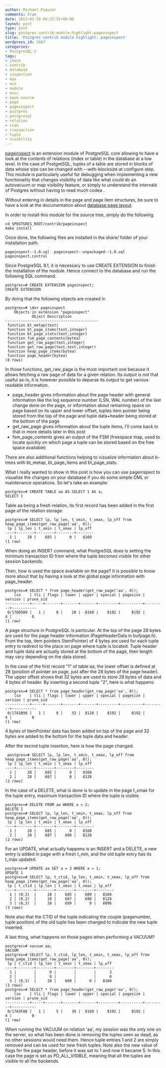 ```yaml
---
author: Michael Paquier
comments: true
date: 2013-02-19 00:25:55+00:00
layout: post
type: post
slug: postgres-contrib-module-highlight-pageinspect
title: 'Postgres contrib module highlight: pageinspect'
wordpress_id: 1667
categories:
- PostgreSQL-2
tags:
- check
- contrib
- database
- inspection
- max
- min
- module
- mvcc
- open source
- page
- pageinspect
- postgres
- postgresql
- relation
- scan
- transaction
- tuple
- visibility
---
```


[pageinspect](http://www.postgresql.org/docs/9.2/static/pageinspect.html) is an extension module of PostgreSQL core allowing to have a look at the contents of relations (index or table) in the database at a low level. In the case of PostgreSQL, tuples of a table are stored in blocks of data whose size can be changed with --with-blocksize at configure step. This module is particularly useful for debugging when implementing a new functionality that changes visibility of data like what could do an autovacuum or map visibility feature, or simply to understand the internals of Postgres without having to read much codea .

Without entering in details in the page and page item structures, be sure to have a look at the documentation about [database page layout](http://www.postgresql.org/docs/9.2/static/storage-page-layout.html).

In order to install this module for the source tree, simply do the following.

    cd $POSTGRES_ROOT/contrib/pageinspect
    make install

Once done, the following files are installed in the share/ folder of your installation path.

    pageinspect--1.0.sql  pageinspect--unpackaged--1.0.sql  pageinspect.control

Since PostgreSQL 9.1, it is necessary to use CREATE EXTENSION to finish the installation of the module. Hence connect to the database and run the following SQL command.

    postgres=# CREATE EXTENSION pageinspect;
    CREATE EXTENSION

By doing that the following objects are created in 

    postgres=# \dx+ pageinspect
        Objects in extension "pageinspect"
                Object Description            
    ------------------------------------------
     function bt_metap(text)
     function bt_page_items(text,integer)
     function bt_page_stats(text,integer)
     function fsm_page_contents(bytea)
     function get_raw_page(text,integer)
     function get_raw_page(text,text,integer)
     function heap_page_items(bytea)
     function page_header(bytea)
    (8 rows)

In those functions, get\_raw\_page is the most important one because it allows fetching a raw page of data for a given relation. Its output is not that useful as-is, it is however possible to deparse its output to get various readable information.

  * page\_header gives information about the page header with general information like the log sequence number (LSN, WAL number) of the last change done on the page, or information about remaining space on page based on its upper and lower offset, tuples item pointer being stored from the top of the page and tuple data+header being stored at the bottom of the page
  * get\_raw\_page gives information about the tuple items, I'll come back to that in more details later in this post
  * fsm\_page\_contents gives an output of the FSM (freespace map, used to locate quickly on which page a tuple can be stored based on the free space available)

There are also additional functions helping to vizualize information about b-trees with bt\_metap, bt\_page\_items and bt\_page_stats.

What I really wanted to show in this post is how you can use pageinspect to visualize the changes on your database if you do some simple DML or maintenance operations. So let's take an example:

    postgres=# CREATE TABLE aa AS SELECT 1 AS a;
    SELECT 1

Table aa being a fresh relation, its first record has been added in the first page of the relation storage.

    postgres=# SELECT lp, lp_len, t_xmin, t_xmax, lp_off from heap_page_items(get_raw_page('aa', 0));
     lp | lp_len | t_xmin | t_xmax | lp_off 
    ----+--------+--------+--------+--------
      1 |     28 |    685 |      0 |   8160
    (1 row)

When doing an INSERT command, what PostgreSQL does is setting the minimum transaction ID from where the tuple becomes visible for other session backends.

Then, how is used the space available on the page? It is possible to know more about that by having a look at the global page information with page\_header.

    postgres=# SELECT * from page_header(get_raw_page('aa', 0));
        lsn    | tli | flags | lower | upper | special | pagesize | version | prune_xid 
    -----------+-----+-------+-------+-------+---------+----------+---------+-----------
     0/178D500 |   1 |     0 |    28 |  8160 |    8192 |     8192 |       4 |         0
    (1 row)

A page structure in PostgreSQL is particular. At the top of the page 28 bytes are used for the page header information (PageHeaderData in bufpage.h). From the top, item pointers (ItemPointer) of 4 bytes are used for each tuple entry to redirect to the place on page where tuple is located. Tuple header and tuple data are actually stored at the bottom of the page, their length may vary depending on the data stored. 

In the case of the first record "1" of table aa, the lower offset is defined at 28 (position of pointer on page, just after the 28 bytes of the page header). The upper offset shows that 32 bytes are used to store 28 bytes of data and 4 bytes of header. By inserting a second tuple "2", here is what happens:

    postgres=# SELECT * from page_header(get_raw_page('aa', 0));
        lsn    | tli | flags | lower | upper | special | pagesize | version | prune_xid 
    -----------+-----+-------+-------+-------+---------+----------+---------+-----------
     0/17A1B90 |   1 |     0 |    32 |  8128 |    8192 |     8192 |       4 |         0
    (1 row)

4 bytes of ItemPointer data has been added on top of the page and 32 bytes are added to the bottom for the tuple data and header.

After the secind tuple insertion, here is how the page changed.

     postgres=# SELECT lp, lp_len, t_xmin, t_xmax, lp_off from heap_page_items(get_raw_page('aa', 0));
     lp | lp_len | t_xmin | t_xmax | lp_off 
    ----+--------+--------+--------+--------
      1 |     28 |    685 |      0 |   8160
      2 |     28 |    687 |      0 |   8128
    (2 rows)

In the case of a DELETE, what is done is to update in the page t\_xmax for the tuple entry, maximum transaction ID where the tuple is visible.

    postgres=# DELETE FROM aa WHERE a = 2;
    DELETE 1
    postgres=# SELECT lp, lp_len, t_xmin, t_xmax, lp_off from heap_page_items(get_raw_page('aa', 0));
     lp | lp_len | t_xmin | t_xmax | lp_off 
    ----+--------+--------+--------+--------
      1 |     28 |    685 |      0 |   8160
      2 |     28 |    687 |    688 |   8128
    (2 rows)

For an UPDATE, what actually happens is an INSERT and a DELETE, a new entry is added in page with a fresh t\_min, and the old tuple entry has its t\_max updated.

    postgres=# UPDATE aa SET a = 3 WHERE a = 1;
    UPDATE 1
    postgres=# SELECT lp, t_ctid, lp_len, t_xmin, t_xmax, lp_off from heap_page_items(get_raw_page('aa', 0));
     lp | t_ctid | lp_len | t_xmin | t_xmax | lp_off 
    ----+--------+--------+--------+--------+--------
      1 | (0,3)  |     28 |    685 |    689 |   8160
      2 | (0,2)  |     28 |    687 |    688 |   8128
      3 | (0,3)  |     28 |    689 |      0 |   8096
    (3 rows)

Note also that the CTID of the tuple indicating the couple (pagenumber, tuple position) of the old tuple has been changed to indicate the new tuple inserted.

A last thing, what happens on those pages when performing a VACUUM?

    postgres=# vacuum aa;
    VACUUM
    postgres=# SELECT lp, t_ctid, lp_len, t_xmin, t_xmax, lp_off from heap_page_items(get_raw_page('aa', 0));
     lp | t_ctid | lp_len | t_xmin | t_xmax | lp_off 
    ----+--------+--------+--------+--------+--------
      1 |        |      0 |        |        |      3
      2 |        |      0 |        |        |      0
      3 | (0,3)  |     28 |    689 |      0 |   8160
    (3 rows)
    postgres=# SELECT * from page_header(get_raw_page('aa', 0));
        lsn    | tli | flags | lower | upper | special | pagesize | version | prune_xid 
    -----------+-----+-------+-------+-------+---------+----------+---------+-----------
     0/17A3FA8 |   1 |     5 |    36 |  8160 |    8192 |     8192 |       4 |         0
    (1 row)

When running the VACUUM on relation 'aa', my session was the only one on the server, so what has been done is removing the tuples seen as dead, as no other sessions would need them. Hence tuple entries 1 and 2 are simply removed and can be used for new fresh tuples. Note also the new value of flags for the page header, before it was set to 1 and now it became 5. In this case the page is set as PD\_ALL\_VISIBLE, meaning that all the tuples are visible to all the backends.

